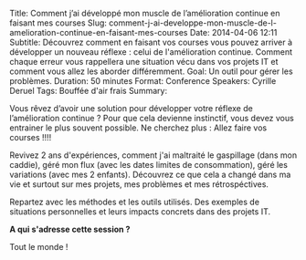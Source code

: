 Title: Comment j’ai développé mon muscle de l’amélioration continue en faisant mes courses
Slug: comment-j-ai-developpe-mon-muscle-de-l-amelioration-continue-en-faisant-mes-courses
Date: 2014-04-06 12:11
Subtitle: Découvrez comment en faisant vos courses vous pouvez arriver à développer un nouveau réflexe : celui de l'amélioration continue. Comment chaque erreur vous rappellera une situation vécu dans vos projets IT et comment vous allez les aborder différemment.
Goal: Un outil pour gérer les problèmes.
Duration: 50 minutes
Format: Conference
Speakers: Cyrille Deruel
Tags: Bouffée d'air frais
Summary: 


Vous rêvez d’avoir une solution pour développer votre réflexe de l’amélioration continue ? 
Pour que cela devienne instinctif, vous devez vous entrainer le plus souvent possible. 
Ne cherchez plus : Allez faire vos courses !!!!

Revivez 2 ans d'expériences, comment j'ai maltraité le gaspillage (dans mon caddie), géré mon flux (avec les dates limites de consommation), géré les variations (avec mes 2 enfants). 
Découvrez ce que cela a changé dans ma vie et surtout sur mes projets, mes problèmes et mes rétrospéctives.

Repartez avec les méthodes et les outils utilisés. 
Des exemples de situations personnelles et leurs impacts concrets dans des projets IT.

**A qui s'adresse cette session ?**

Tout le monde !



